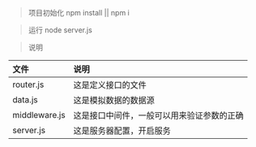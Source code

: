 > 项目初始化  npm install  ||  npm i

> 运行  node server.js

> 说明

| 文件 | 说明 |
| :-- | :-- |
| router.js | 这是定义接口的文件|
| data.js | 这是模拟数据的数据源 |
| middleware.js | 这是接口中间件，一般可以用来验证参数的正确
| server.js | 这是服务器配置，开启服务 |




